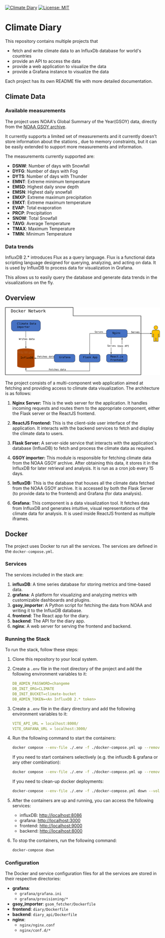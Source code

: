 [![Climate Diary](https://img.shields.io/badge/Climate%20Diary%20Live-Click%20Here-blue)](http://climatediary.ddns.net:9000/) [![License: MIT](https://img.shields.io/badge/License-MIT-yellow.svg)](https://github.com/dean-dalianis/dataVisualisation/blob/master/LICENSE)

# Climate Diary

This repository contains multiple projects that

- fetch and write climate data to an InfluxDb database for world's countries
- provide an API to access the data
- provide a web application to visualize the data
- provide a Grafana instance to visualize the data

Each project has its own README file with more detailed documentation.

## Climate Data

### Available measurements

The project uses NOAA's Global Summary of the Year(GSOY) data, directly from
the [NOAA GSOY archive](https://www.ncei.noaa.gov/data/gsoy/archive/gsoy-latest.tar.gz).

It currently supports a limited set of measurements and it currently doesn't store information about the stations , due
to memory constraints, but it can be easily extended to support more measurements and information.

The measurements currently supported are:

- **DSNW**: Number of days with Snowfall
- **DYFG**: Number of days with Fog
- **DYTS**: Number of days with Thunder
- **EMNT**: Extreme minimum temperature
- **EMSD**: Highest daily snow depth
- **EMSN**: Highest daily snowfall
- **EMXP**: Extreme maximum precipitation
- **EMXT**: Extreme maximum temperature
- **EVAP**: Total evaporation
- **PRCP**: Precipitation
- **SNOW**: Total Snowfall
- **TAVG**: Average Temperature
- **TMAX**: Maximum Temperature
- **TMIN**: Minimum Temperature

### Data trends

InfluxDB 2.* introduces Flux as a query language. Flux is a functional data scripting language designed for querying,
analyzing, and acting on data. It is used by InfluxDB to process data for visualization in Grafana.

This allows us to easily query the database and generate data trends in the visualizations on the fly.

## Overview

<picture>
  <source media="(prefers-color-scheme: dark)" srcset="flow_chart/diagram_dark.svg">
  <source media="(prefers-color-scheme: light)" srcset="flow_chart/diagram_light.svg">
  <img src="flow_chart/diagram_light.svg" alt="Fallback Image">
</picture>

The project consists of a multi-component web application aimed at fetching and providing access to climate data
visualization. The architecture is as follows:

1. **Nginx Server:** This is the web server for the application. It handles incoming requests and routes them to the
   appropriate component, either the Flask server or the ReactJS frontend.

2. **ReactJS Frontend:** This is the client-side user interface of the application. It interacts with the backend
   services to fetch and display the climate data to users.

3. **Flask Server:** A server-side service that interacts with the application's database (InfluxDB) to fetch and
   process the climate data as required.

4. **GSOY importer:** This module is responsible for fetching climate data from the NOAA GSOY archive. After obtaining
   this data, it stores it in the InfluxDB for later retrieval and analysis. It is run as a cron job every 15 days.

5. **InfluxDB:** This is the database that houses all the climate data fetched from the NOAA GSOY archive. It is
   accessed by both the Flask Server (to provide data to the frontend) and Grafana (for data analysis).

6. **Grafana:** This component is a data visualization tool. It fetches data from InfluxDB and generates intuitive,
   visual representations of the climate data for analysis. It is used inside ReactJS frontend as multiple iframes.

## Docker

The project uses Docker to run all the services. The services are defined in the `docker-compose.yml`.

### Services

The services included in the stack are:

1. **influxDB**: A time series database for storing metrics and time-based data.
2. **grafana**: A platform for visualizing and analyzing metrics with customizable dashboards and plugins.
3. **gsoy_importer**: A Python script for fetching the data from NOAA and writing it to the InfluxDB database.
4. **frontend**: The React app for the diary.
5. **backend**: The API for the diary app.
6. **nginx**: A web server for serving the frontend and backend.

### Running the Stack

To run the stack, follow these steps:

1. Clone this repository to your local system.

2. Create a `.env` file in the root directory of the project and add the following environment variables to it:

    ```yml
    DB_ADMIN_PASSWORD=changeme
    DB_INIT_ORG=CLIMATE
    DB_INIT_BUCKET=climate-bucket
    DB_ADMIN_TOKEN=<An InfluxDB 2.* token>
    ```
3. Create a `.env` file in the diary directory and add the following environment variables to it:

    ```yml
    VITE_API_URL = localhost:8000/
    VITE_GRAFANA_URL = localhost:3000/    
   ```

4. Run the following command to start the containers:

    ```bash
    docker compose --env-file ./.env -f ./docker-compose.yml up --remove-orphans --build
    ```

   If you need to start containers selectively (e.g. the influxdb & grafana or any other combination):
   ```bash
   docker compose --env-file ./.env -f ./docker-compose.yml up --remove-orphans --build influxdb grafana
    ```

   If you need to clean-up docker deployments:

    ```bash
    docker-compose --env-file ./.env -f ./docker-compose.yml down --volumes --remove-orphans
    ```

5. After the containers are up and running, you can access the following services:

    - influxDB: [http://localhost:8086](http://localhost:8086)
    - grafana: [http://localhost:3000](http://localhost:3000)
    - frontend: [http://localhost:9000](http://localhost:8081)
    - backend: [http://localhost:8000](http://localhost:8000)

6. To stop the containers, run the following command:

    ```bash
    docker-compose down
    ```

### Configuration

The Docker and service configuration files for all the services are stored in their respective directories:

- **grafana**:
    - `grafana/grafana.ini`
    - `grafana/provisioning/*`
- **gsoy_importer**: `gsom_fetcher/Dockerfile`
- **frontend**: `diary/Dockerfile`
- **backend**: `diary_api/Dockerfile`
- **nginx**:
    - `nginx/nginx.conf`
    - `nginx/conf.d/*`
